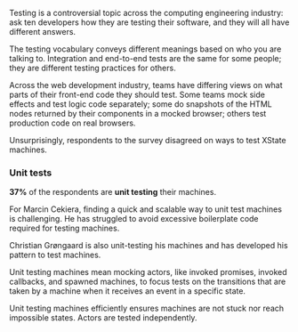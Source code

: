 Testing is a controversial topic across the computing engineering industry: ask ten developers how they are testing their software, and they will all have different answers.

The testing vocabulary conveys different meanings based on who you are talking to. Integration and end-to-end tests are the same for some people; they are different testing practices for others.

Across the web development industry, teams have differing views on what parts of their front-end code they should test. Some teams mock side effects and test logic code separately; some do snapshots of the HTML nodes returned by their components in a mocked browser; others test production code on real browsers.

Unsurprisingly, respondents to the survey disagreed on ways to test XState machines.

### Unit tests

**37%** of the respondents are **unit testing** their machines.

For Marcin Cekiera, finding a quick and scalable way to unit test machines is challenging. He has struggled to avoid excessive boilerplate code required for testing machines.

Christian Grøngaard is also unit-testing his machines and has developed his pattern to test machines.

Unit testing machines mean mocking actors, like invoked promises, invoked callbacks, and spawned machines, to focus tests on the transitions that are taken by a machine when it receives an event in a specific state.

Unit testing machines efficiently ensures machines are not stuck nor reach impossible states. Actors are tested independently.
